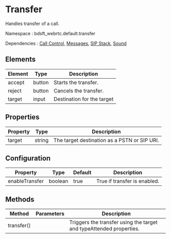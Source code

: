 # Transfer

Handles transfer of a call.

Namespace : bdsft_webrtc.default.transfer

Dependencies : [Call Control](https://github.com/BroadSoft-Xtended/Library-WebRTC-CallControl), [Messages](https://github.com/BroadSoft-Xtended/Library-WebRTC-Messages), [SIP Stack](https://github.com/BroadSoft-Xtended/Library-WebRTC-SIPStack), [Sound](https://github.com/BroadSoft-Xtended/Library-WebRTC-Sound)

## Elements
<a name="elements"></a>

Element  |Type    |Description
---------|--------|----------------------------
accept   |button  |Starts the transfer.
reject   |button  |Cancels the transfer.
target   |input   |Destination for the target

## Properties
<a name="properties"></a>

Property  |Type    |Description
----------|--------|----------------------------------------------
target    |string  |The target destination as a PSTN or SIP URI.

## Configuration
<a name="configuration"></a>

Property        |Type     |Default  |Description
----------------|---------|---------|------------------------------
enableTransfer  |boolean  |true     |True if transfer is enabled.

## Methods
<a name="methods"></a>

Method      |Parameters  |Description
------------|------------|---------------------------------------------------------------------
transfer()  |            |Triggers the transfer using the target and typeAttended properties.
